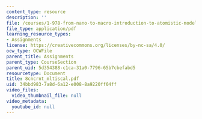 ```yaml
---
content_type: resource
description: ''
file: /courses/1-978-from-nano-to-macro-introduction-to-atomistic-modeling-techniques-january-iap-2007/34bbd9837a8d6a12e0088a9220ff04ff_8cncrnt_mltiscal.pdf
file_type: application/pdf
learning_resource_types:
- Assignments
license: https://creativecommons.org/licenses/by-nc-sa/4.0/
ocw_type: OCWFile
parent_title: Assignments
parent_type: CourseSection
parent_uid: 5d354388-c1ca-31a0-7796-65b7cbefabd5
resourcetype: Document
title: 8cncrnt_mltiscal.pdf
uid: 34bbd983-7a8d-6a12-e008-8a9220ff04ff
video_files:
  video_thumbnail_file: null
video_metadata:
  youtube_id: null
---
```

